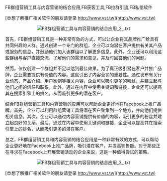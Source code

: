 FB群组营销工具与内容营销的结合应用,FB获客工具,FB拉群引流,FB私信软件

[😍想了解推广相关软件的朋友请登录 http://www.vst.tw](http://www.vst.tw)

 <center><img src="https://vst.tw/MP4/tuiguang/png/8.png" alt="FB群组营销工具与内容营销的结合应用_2_.txt"></center>

首先，FB群组营销工具是一种非常有效的方式，可以让企业将其品牌推广给具有共同兴趣的人群。通过创建一个专门的群组，企业可以向潜在客户提供有关其产品或服务的信息，并鼓励他们加入该群组以了解更多信息。此外，企业还可以利用这些群组与客户直接交流，了解他们的需求和意见，并及时回答他们的问题。

然而，仅仅创建一个群组并不足以达到最佳效果。为了真正吸引潜在客户并推广品牌，企业需要提供有价值的内容。这就引出了内容营销的重要性。通过发布有关行业动态、产品介绍、用户案例等相关内容，企业可以吸引更多的粉丝，并建立起与他们之间的信任和联系。此外，通过在内容中使用关键词和链接，企业还可以提高其在搜索引擎上的排名，从而吸引更多的潜在客户。

结合FB群组营销工具和内容营销的应用可以帮助企业更好地在Facebook上推广品牌。首先，企业可以利用群组营销工具将潜在客户聚集到一个地方，并向他们提供相关信息。其次，企业可以通过内容营销提供有价值的内容，吸引更多的粉丝并建立起良好的关系。最后，通过在内容中使用关键词和链接，企业可以提高其在搜索引擎上的排名，从而吸引更多的潜在客户。

总之，FB群组营销工具和内容营销的结合应用是一种非常有效的方式，可以帮助企业更好地在Facebook上推广品牌，吸引潜在客户，并提高销售额。对于那些正在寻求在Facebook上开展营销活动的企业来说，这是一种值得尝试的策略。

 <center><img src="https://vst.tw/MP4/tuiguang/png/0.png" alt="FB群组营销工具与内容营销的结合应用_2_.txt"></center>

[😍想了解推广相关软件的朋友请登录 http://www.vst.tw](http://www.vst.tw)



